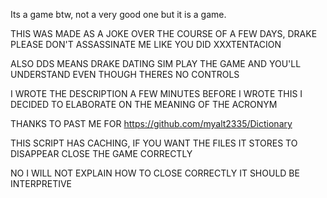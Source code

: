 Its a game btw, not a very good one but it is a game.


THIS WAS MADE AS A JOKE OVER THE COURSE OF A FEW DAYS, DRAKE PLEASE DON'T ASSASSINATE ME LIKE YOU DID XXXTENTACION

ALSO DDS MEANS DRAKE DATING SIM PLAY THE GAME AND YOU'LL UNDERSTAND EVEN THOUGH THERES NO CONTROLS

I WROTE THE DESCRIPTION A FEW MINUTES BEFORE I WROTE THIS I DECIDED TO ELABORATE ON THE MEANING OF THE ACRONYM

THANKS TO PAST ME FOR https://github.com/myalt2335/Dictionary

THIS SCRIPT HAS CACHING, IF YOU WANT THE FILES IT STORES TO DISAPPEAR CLOSE THE GAME CORRECTLY

NO I WILL NOT EXPLAIN HOW TO CLOSE CORRECTLY IT SHOULD BE INTERPRETIVE
